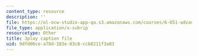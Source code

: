 ```yaml
---
content_type: resource
description: ''
file: https://ol-ocw-studio-app-qa.s3.amazonaws.com/courses/6-851-advanced-data-structures-spring-2012/9dfd06cea78d183e83c8ccb8211f3a03_u-HHY1ylhHY.srt
file_type: application/x-subrip
resourcetype: Other
title: 3play caption file
uid: 9dfd06ce-a78d-183e-83c8-ccb8211f3a03
---
```

